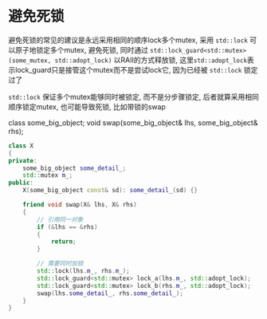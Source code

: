 # 避免死锁
避免死锁的常见的建议是永远采用相同的顺序lock多个mutex, 采用 `std::lock` 可以原子地锁定多个mutex, 避免死锁, 同时通过 `std::lock_guard<std::mutex>(some_mutex, std::adopt_lock)` 以RAII的方式释放锁, 这里`std::adopt_lock`表示lock_guard只是接管这个mutex而不是尝试lock它, 因为已经被 `std::lock` 锁定过了

`std::lock` 保证多个mutex能够同时被锁定, 而不是分步骤锁定, 后者就算采用相同顺序锁定mutex, 也可能导致死锁, 比如带锁的swap

class some_big_object;
void swap(some_big_object& lhs, some_big_object& rhs);

```cpp
class X
{
private:
    some_big_object some_detail_;
    std::mutex m_;
public:
    X(some_big_object const& sd): some_detail_(sd) {}

    friend void swap(X& lhs, X& rhs)
    {
        // 引用同一对象
        if (&lhs == &rhs)
        {
            return;
        }

        // 需要同时加锁
        std::lock(lhs.m_, rhs.m_);
        std::lock_guard<std::mutex> lock_a(lhs.m_, std::adopt_lock);
        std::lock_guard<std::mutex> lock_b(rhs.m_, std::adopt_lock);
        swap(lhs.some_detail_, rhs.some_detail_);
    }
}
```
